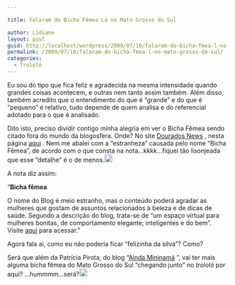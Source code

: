 ```yaml
---

title: Falaram do Bicha Fêmea Lá no Mato Grosso do Sul

author: Lidiane
layout: post
guid: http://localhost/wordpress/2009/07/10/falaram-do-bicha-fmea-l-no-mato-grosso-do-sul/
permalink: /2009/07/10/falaram-do-bicha-fmea-l-no-mato-grosso-do-sul/
categories:
  - Trololó
---
```

Eu sou do tipo que fica feliz e agradecida na mesma intensidade quando grandes coisas acontecem, e outras nem tanto assim também. Além disso, também acredito que o entendimento do que é “grande” e do que é “pequeno” é relativo, tudo depende de quem analisa e do referencial adotado para o que é analisado. 

Dito isto, preciso dividir contigo minha alegria em ver o Bicha Fêmea sendo citado fora do mundo da blogosfera. Onde? No site [Dourados News](http://douradosnews.com.br/capa/) , nesta página [aqui](http://douradosnews.com.br/leitura.php?id=15233&anoMat=2009) . Nem me abalei com a “estranheza” causada pelo nome “Bicha Fêmea”, de acordo com o que consta na nota…kkkk…fiquei tão lisonjeada que esse “detalhe” é o de menos.[<img title="EmoticonHappy" style="display:inline;" height="18" alt="EmoticonHappy" src="http://www.trololodemulher.com.br/blog/wp-content/uploads/2009/07/emoticonhappy_thumb8.gif" width="18" />](http://www.trololodemulher.com.br/blog/wp-content/uploads/2009/07/emoticonhappy8.gif) 

A nota diz assim: 

“**Bicha fêmea** 

O nome do Blog é meio estranho, mas o conteúdo poderá agradar as mulheres que gostam de assuntos relacionados à beleza e de dicas de saúde. Segundo a descrição do blog, trata-se de “um espaço virtual para mulheres bonitas, de comportamento elegante; inteligentes e do bem”. Visite [aqui](http://www.trololodemulher.com.br/) para acessar.”

Agora fala aí, como eu não poderia ficar “felizinha da silva”? Como?![<img title="EmoticonSurprised" style="display:inline;" height="18" alt="EmoticonSurprised" src="http://www.trololodemulher.com.br/blog/wp-content/uploads/2009/07/emoticonsurprised_thumb3.gif" width="20" />](http://www.trololodemulher.com.br/blog/wp-content/uploads/2009/07/emoticonsurprised3.gif) 

Será que além da Patrícia Pirota, do blog “[Ainda Mininamá](http://www.patriciapirota.blogspot.com/) ”, vai ter mais alguma bicha fêmea do Mato Grosso do Sul “chegando junto” no _trololó_ por aqui? …hummmm…será?[<img title="EmoticonBigSmile" style="display:inline;" height="18" alt="EmoticonBigSmile" src="http://www.trololodemulher.com.br/blog/wp-content/uploads/2009/07/emoticonbigsmile_thumb6.gif" width="18" />](http://www.trololodemulher.com.br/blog/wp-content/uploads/2009/07/emoticonbigsmile6.gif)
